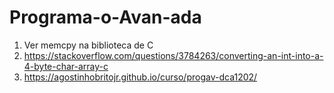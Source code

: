 # Programa-o-Avan-ada

1. Ver memcpy na biblioteca de C
2. https://stackoverflow.com/questions/3784263/converting-an-int-into-a-4-byte-char-array-c
3. https://agostinhobritojr.github.io/curso/progav-dca1202/
